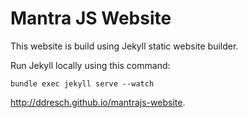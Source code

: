# Mantra JS Website

This website is build using Jekyll static website builder.

Run Jekyll locally using this command:

```
bundle exec jekyll serve --watch
```

http://ddresch.github.io/mantrajs-website.
